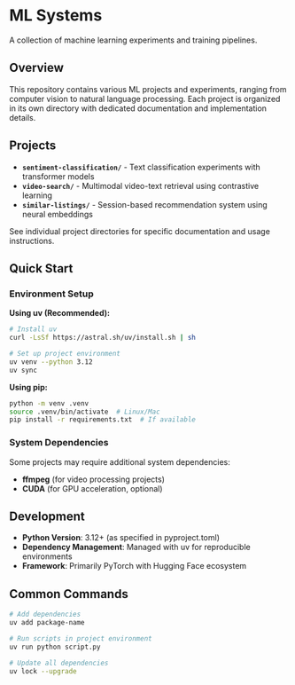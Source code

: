 # ML Systems

A collection of machine learning experiments and training pipelines.

## Overview

This repository contains various ML projects and experiments, ranging from computer vision to natural language processing. Each project is organized in its own directory with dedicated documentation and implementation details.

## Projects

- **`sentiment-classification/`** - Text classification experiments with transformer models
- **`video-search/`** - Multimodal video-text retrieval using contrastive learning
- **`similar-listings/`** - Session-based recommendation system using neural embeddings

See individual project directories for specific documentation and usage instructions.

## Quick Start

### Environment Setup

**Using uv (Recommended):**

```bash
# Install uv
curl -LsSf https://astral.sh/uv/install.sh | sh

# Set up project environment
uv venv --python 3.12
uv sync
```

**Using pip:**

```bash
python -m venv .venv
source .venv/bin/activate  # Linux/Mac
pip install -r requirements.txt  # If available
```

### System Dependencies

Some projects may require additional system dependencies:

- **ffmpeg** (for video processing projects)
- **CUDA** (for GPU acceleration, optional)

## Development

- **Python Version**: 3.12+ (as specified in pyproject.toml)
- **Dependency Management**: Managed with uv for reproducible environments
- **Framework**: Primarily PyTorch with Hugging Face ecosystem

## Common Commands

```bash
# Add dependencies
uv add package-name

# Run scripts in project environment
uv run python script.py

# Update all dependencies
uv lock --upgrade
```
